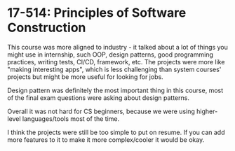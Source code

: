 # 17-514: Principles of Software Construction

This course was more aligned to industry - it talked about a lot of things you might use in internship, such OOP, design patterns, good programming practices, writing tests, CI/CD, framework, etc. The projects were more like "making interesting apps", which is less challenging than system courses' projects but might be more useful for looking for jobs. 

Design pattern was definitely the most important thing in this course, most of the final exam questions were asking about design patterns. 

Overall it was not hard for CS beginners, because we were using higher-level languages/tools most of the time.

I think the projects were still be too simple to put on resume. If you can add more features to it to make it more complex/cooler it would be okay.
